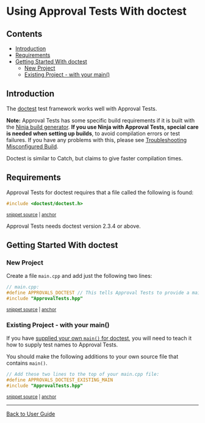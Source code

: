 <!--
GENERATED FILE - DO NOT EDIT
This file was generated by [MarkdownSnippets](https://github.com/SimonCropp/MarkdownSnippets).
Source File: /doc/mdsource/UsingDoctest.source.md
To change this file edit the source file and then execute ./run_markdown_templates.sh.
-->

<a id="top"></a>

# Using Approval Tests With doctest


<!-- toc -->
## Contents

  * [Introduction](#introduction)
  * [Requirements](#requirements)
  * [Getting Started With doctest](#getting-started-with-doctest)
    * [New Project](#new-project)
    * [Existing Project - with your main()](#existing-project---with-your-main)<!-- endToc -->


## Introduction

The [doctest](https://github.com/onqtam/doctest) test framework works well with Approval Tests.

**Note:** Approval Tests has some specific build requirements if it is built with the [Ninja build generator](https://ninja-build.org/). **If you use Ninja with Approval Tests, special care is needed when setting up builds**, to avoid compilation errors or test failures. If you have any problems with this, please see [Troubleshooting Misconfigured Build](/doc/TroubleshootingMisconfiguredBuild.md#top). <!-- singleLineInclude: include_ninja_warning_note. path: /doc/mdsource/include_ninja_warning_note.include.md -->

Doctest is similar to Catch, but claims to give faster compilation times.

## Requirements

Approval Tests for doctest requires that a file called the following is found:

<!-- snippet: required_header_for_doctest -->
<a id='snippet-required_header_for_doctest'></a>
```h
#include <doctest/doctest.h>
```
<sup><a href='/ApprovalTests/integrations/doctest/DocTestApprovals.h#L16-L18' title='File snippet `required_header_for_doctest` was extracted from'>snippet source</a> | <a href='#snippet-required_header_for_doctest' title='Navigate to start of snippet `required_header_for_doctest`'>anchor</a></sup>
<!-- endSnippet -->

Approval Tests needs doctest version 2.3.4 or above.

## Getting Started With doctest

### New Project

Create a file `main.cpp` and add just the following two lines:

<!-- snippet: doctest_main -->
<a id='snippet-doctest_main'></a>
```cpp
// main.cpp:
#define APPROVALS_DOCTEST // This tells Approval Tests to provide a main() - only do this in one cpp file
#include "ApprovalTests.hpp"
```
<sup><a href='/tests/DocTest_Tests/main.cpp#L1-L5' title='File snippet `doctest_main` was extracted from'>snippet source</a> | <a href='#snippet-doctest_main' title='Navigate to start of snippet `doctest_main`'>anchor</a></sup>
<!-- endSnippet -->

<!-- todo: document use of sections -->

### Existing Project - with your main()

If you have [supplied your own `main()` for doctest](https://github.com/onqtam/doctest/blob/master/doc/markdown/main.md#top), you will need to teach it how to supply test names to Approval Tests.

You should make the following additions to your own source file that contains `main()`.  

<!-- snippet: doctest_existing_main -->
<a id='snippet-doctest_existing_main'></a>
```cpp
// Add these two lines to the top of your main.cpp file:
#define APPROVALS_DOCTEST_EXISTING_MAIN
#include "ApprovalTests.hpp"
```
<sup><a href='/examples/doctest_existing_main/main.cpp#L1-L5' title='File snippet `doctest_existing_main` was extracted from'>snippet source</a> | <a href='#snippet-doctest_existing_main' title='Navigate to start of snippet `doctest_existing_main`'>anchor</a></sup>
<!-- endSnippet -->

---

[Back to User Guide](/doc/README.md#top)
